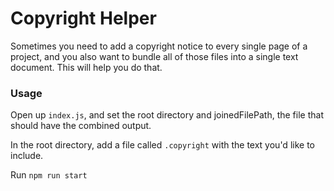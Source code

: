 # Copyright Helper

Sometimes you need to add a copyright notice to every single page of a project, and you also want to bundle all of those files into a single text document. This will help you do that.

### Usage

Open up `index.js`, and set the root directory and joinedFilePath, the file that should have the combined output. 

In the root directory, add a file called `.copyright` with the text you'd like to include.

Run `npm run start`